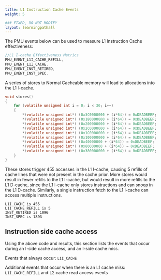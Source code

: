 ```yaml
---
title: L1 Instruction Cache Events
weight: 5

### FIXED, DO NOT MODIFY
layout: learningpathall
---
```


The PMU events below can be used to measure L1 Instruction Cache effectiveness:

```C
//L1 I-cache Effectiveness Metrics
PMU_EVENT_L1I_CACHE_REFILL,
PMU_EVENT_L1I_CACHE,
PMU_EVENT_INST_RETIRED,
PMU_EVENT_INST_SPEC,
```

A series of stores to Normal Cacheable memory will lead to allocations into the L1 I-cache. 

```C
void stores()
{
    for (volatile unsigned int i = 0; i < 30; i++)
    {
        *(volatile unsigned int*) (0x3C0000000 + (i*64)) = 0xDEADBEEF;
        *(volatile unsigned int*) (0x180000000 + (i*64)) = 0xDEADBEEF;
        *(volatile unsigned int*) (0x200000000 + (i*64)) = 0xDEADBEEF;
        *(volatile unsigned int*) (0x2C0000000 + (i*64)) = 0xDEADBEEF;
        *(volatile unsigned int*) (0x1C0000000 + (i*64)) = 0xDEADBEEF;
        *(volatile unsigned int*) (0x100000000 + (i*64)) = 0xDEADBEEF;
        *(volatile unsigned int*) (0x40000000 + (i*64)) = 0xDEADBEEF;
        *(volatile unsigned int*) (0x80000000 + (i*64)) = 0xDEADBEEF;
        *(volatile unsigned int*) (0x380000000 + (i*64)) = 0xDEADBEEF;
    } 
}
```

These stores trigger 455 accesses in the L1 I-cache, causing 5 refills of cache lines that were not present in the cache prior. More stores would result in fewer refills to the L1 I-cache, but would result in more refills to the L1 D-cache, since the L1 I-cache only stores instructions and can snoop in the L1 D-cache. Similarly, a single instruction fetch to the L1 I-cache can access multiple instructions.

```output
L1I_CACHE is 455
L1I_CACHE_REFILL is 5
INST_RETIRED is 1096
INST_SPEC is 1893
``` 

## Instruction side cache access

Using the above code and results, this section lists the events that occur during an I-side cache access, and an I-side cache miss.

Events that always occur:
`L1I_CACHE`

Additional events that occur when there is an L1 cache miss: 
`L1I_CACHE_REFILL` and L2 cache read access events
